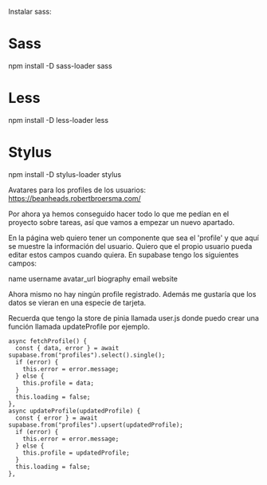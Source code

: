 Instalar sass:


# Sass
npm install -D sass-loader sass

# Less
npm install -D less-loader less

# Stylus
npm install -D stylus-loader stylus


Avatares para los profiles de los usuarios: https://beanheads.robertbroersma.com/





Por ahora ya hemos conseguido hacer todo lo que me pedían en el proyecto sobre tareas, así que vamos a empezar un nuevo apartado.

En la página web quiero tener un componente que sea el 'profile' y que aquí se muestre la información del usuario. Quiero que el propio usuario pueda editar estos campos cuando quiera. En supabase tengo los siguientes campos:

name username avatar_url biography email website

Ahora mismo no hay ningún profile registrado. Además me gustaría que los datos se vieran en una especie de tarjeta.

Recuerda que tengo la store de pinia llamada user.js donde puedo crear una función llamada updateProfile por ejemplo.



    async fetchProfile() {
      const { data, error } = await supabase.from("profiles").select().single();
      if (error) {
        this.error = error.message;
      } else {
        this.profile = data;
      }
      this.loading = false;
    },
    async updateProfile(updatedProfile) {
      const { error } = await supabase.from("profiles").upsert(updatedProfile);
      if (error) {
        this.error = error.message;
      } else {
        this.profile = updatedProfile;
      }
      this.loading = false;
    },